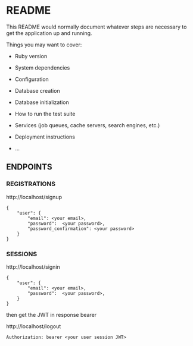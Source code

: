 # README

This README would normally document whatever steps are necessary to get the
application up and running.

Things you may want to cover:

* Ruby version

* System dependencies

* Configuration

* Database creation

* Database initialization

* How to run the test suite

* Services (job queues, cache servers, search engines, etc.)

* Deployment instructions

* ...

## ENDPOINTS

### REGISTRATIONS

http://localhost/signup
```
{
	"user": {
		"email": <your email>,
		"password":  <your password>,
		"password_confirmation": <your password>
	}
}
```


### SESSIONS

http://localhost/signin
```
{
	"user": {
		"email": <your email>,
		"password":  <your password>,
	}
}
```

then get the JWT in response bearer 


http://localhost/logout
```
Authorization: bearer <your user session JWT>
```


